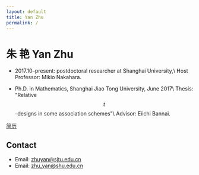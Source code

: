 ```yaml
---
layout: default
title: Yan Zhu
permalink: /
---
```


# 朱 艳 Yan Zhu
* 2017.10–present: postdoctoral researcher at Shanghai University,\\
Host Professor: Mikio Nakahara.

* Ph.D. in Mathematics, Shanghai Jiao Tong University, June 2017\\
Thesis: "Relative $$t$$-designs in some association schemes"\\
Advisor: Eiichi Bannai.

[简历](data/cv20160430.pdf)

## Contact

* Email: <zhuyan@sjtu.edu.cn>
* Email: <zhu_yan@shu.edu.cn>
